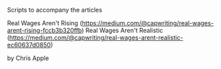 Scripts to accompany the articles

Real Wages Aren't Rising (https://medium.com/@capwriting/real-wages-arent-rising-fccb3b320ffb)
Real Wages Aren't Realistic (https://medium.com/@capwriting/real-wages-arent-realistic-ec60637d0850)

by Chris Apple